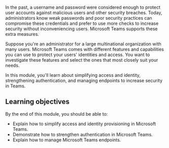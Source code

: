 In the past, a username and password were considered enough to protect user accounts against malicious users and other security breaches. Today, administrators know weak passwords and poor security practices can compromise these credentials and prefer to use more checks to increase security without inconveniencing users. Microsoft Teams supports these extra measures.

Suppose you're an administrator for a large multinational organization with many users. Microsoft Teams comes with different features and capabilities you can use to protect your users' identities and access. You want to investigate these features and select the ones that most closely suit your needs.

In this module, you'll learn about simplifying access and identity, strengthening authentication, and managing endpoints to increase security in Teams.

## Learning objectives

By the end of this module, you should be able to:

- Explain how to simplify access and identity provisioning in Microsoft Teams.
- Demonstrate how to strengthen authentication in Microsoft Teams.
- Explain how to manage Microsoft Teams endpoints.
